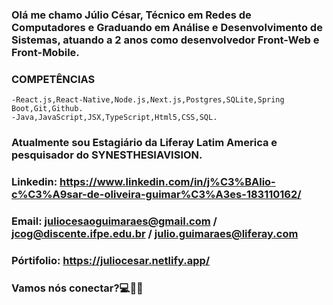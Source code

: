 ### Olá me chamo Júlio César, Técnico em Redes de Computadores e Graduando em Análise e Desenvolvimento de Sistemas, atuando a 2 anos como desenvolvedor Front-Web e Front-Mobile.

### COMPETÊNCIAS
    -React.js,React-Native,Node.js,Next.js,Postgres,SQLite,Spring Boot,Git,Github.
    -Java,JavaScript,JSX,TypeScript,Html5,CSS,SQL.

### Atualmente sou Estagiário da Liferay Latim America e pesquisador do SYNESTHESIAVISION.

### Linkedin: https://www.linkedin.com/in/j%C3%BAlio-c%C3%A9sar-de-oliveira-guimar%C3%A3es-183110162/
### Email: juliocesaoguimaraes@gmail.com / jcog@discente.ifpe.edu.br / julio.guimaraes@liferay.com
### Pórtifolio: https://juliocesar.netlify.app/

### Vamos nós conectar?💻👋🏻


